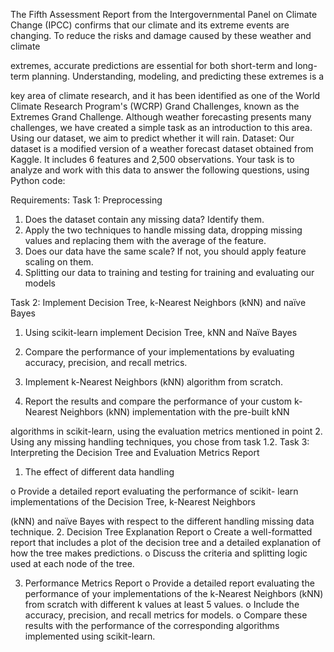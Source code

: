 The Fifth Assessment Report from the Intergovernmental Panel on Climate
Change (IPCC) confirms that our climate and its extreme events are changing.
To reduce the risks and damage caused by these weather and climate

extremes, accurate predictions are essential for both short-term and long-
term planning. Understanding, modeling, and predicting these extremes is a

key area of climate research, and it has been identified as one of the World
Climate Research Program's (WCRP) Grand Challenges, known as the
Extremes Grand Challenge. Although weather forecasting presents many
challenges, we have created a simple task as an introduction to this area.
Using our dataset, we aim to predict whether it will rain.
Dataset:
Our dataset is a modified version of a weather forecast dataset obtained from
Kaggle. It includes 6 features and 2,500 observations. Your task is to analyze
and work with this data to answer the following questions, using Python
code:

Requirements:
Task 1: Preprocessing
1. Does the dataset contain any missing data? Identify them.
2. Apply the two techniques to handle missing data, dropping missing
values and replacing them with the average of the feature.
3. Does our data have the same scale? If not, you should apply feature
scaling on them.
4. Splitting our data to training and testing for training and evaluating our
models

Task 2: Implement Decision Tree, k-Nearest Neighbors (kNN) and naïve
Bayes
1. Using scikit-learn implement Decision Tree, kNN and Naïve Bayes
2. Compare the performance of your implementations by evaluating
accuracy, precision, and recall metrics.
3. Implement k-Nearest Neighbors (kNN) algorithm from scratch.

4. Report the results and compare the performance of your custom k-
Nearest Neighbors (kNN) implementation with the pre-built kNN

algorithms in scikit-learn, using the evaluation metrics mentioned in
point 2. Using any missing handling techniques, you chose from task 1.2.
Task 3: Interpreting the Decision Tree and Evaluation Metrics Report
1. The effect of different data handling

o Provide a detailed report evaluating the performance of scikit-
learn implementations of the Decision Tree, k-Nearest Neighbors

(kNN) and naïve Bayes with respect to the different handling
missing data technique.
2. Decision Tree Explanation Report
o Create a well-formatted report that includes a plot of the
decision tree and a detailed explanation of how the tree makes
predictions.
o Discuss the criteria and splitting logic used at each node of the
tree.

3. Performance Metrics Report
o Provide a detailed report evaluating the performance of your
implementations of the k-Nearest Neighbors (kNN) from scratch
with different k values at least 5 values.
o Include the accuracy, precision, and recall metrics for models.
o Compare these results with the performance of the
corresponding algorithms implemented using scikit-learn.
